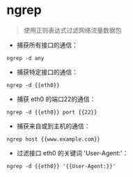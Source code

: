 # ngrep

> 使用正则表达式过滤网络流量数据包

- 捕获所有接口的通信：

`ngrep -d any`

- 捕获特定接口的通信：

`ngrep -d {{eth0}}`

- 捕获 eth0 的端口22的通信：

`ngrep -d {{eth0}} port {{22}}`

- 捕获来自或到主机的通信：

`ngrep host {{www.example.com}}`

- 过滤接口 eth0 的关键词 'User-Agent:'：

`ngrep -d {{eth0}} '{{User-Agent:}}'`

[#]: contributors: ([jim.大团结])